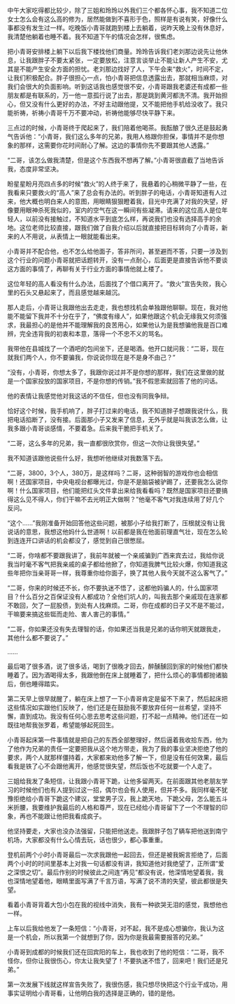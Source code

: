 中午大家吃得都比较少，除了三姐和玲玲以外我们三个都各怀心事，我不知道二位女士怎么会有这么高的修为，居然能做到不喜形于色，照样是有说有笑，好像什么事都没有发生过一样。吃晚饭小青哥就跑到楼上去躺着，说昨天晚上没有休息好，我清楚他躺着也睡不着。我不知道下午的情况会怎样，很焦虑。

把小青哥安排楼上躺下以后我下楼找他们商量。玲玲告诉我们老刘那边说先让他休息，让我跟胖子不要太紧张，一定要放松，注意言谈举止不能让新人产生不安，尤其是不能产生安全方面的担忧。老刘那边找好了人，下午会来“救火”，时间不定，让我们积极配合。胖子很担心一点，怕小青哥把信息透露出去，那就相当麻烦，对我们会很大的负面影响。听到这话我也感觉很不安，小青哥跟我老婆还有成都一些朋友都是有联系的，万一他一意孤行说了出去，那是跳到黄河都洗不清。我开始担心，但又没有什么更好的办法，不好主动跟他提，又不能把他手机给没收了。我只能祈祷，祈祷小青哥千万不要冲动，祈祷他能够尽快平静下来。

三点过的时候，小青哥终于爬起来了，我们陪着他喝茶。我酝酿了很久还是鼓起勇气告诉他：“小青哥，我们这么多年的兄弟，我用人格跟你担保，事情并不是你想象的那样，这需要你花时间耐心了解。这边的事情你先不要跟其他人透露。”

“二哥，该怎么做我清楚，但是这个东西我不想再了解。”小青哥很直截了当地告诉我，态度非常坚决。

盼星星盼月亮四点多的时候“救火”的人终于来了，我悬着的心稍微平静了一些，在我看来只要救火的“高人”来了总会有办法的。听到胖子的电话，小青哥知道有人过来，他大概也明白来人的意图，用眼睛狠狠瞪着我，目光中充满了对我的失望，好像要用眼神杀死我似的，室内的空气在这一瞬间有些凝滞。请来的这位高人是位年轻人，以前没有接触过，不知道水平到底怎么样，再说我们也没有选择高手的余地。这位老师比较直接，跟我们做了自我介绍以后就直接把目标转向了小青哥，新来的人不用说，从表情上一眼就能看出来。

小青哥并不配合他，也不怎么给他面子，答非所问，甚至避而不答，只要一涉及到这个行业的问题小青哥就把话题转开，没有一点耐心，后面更是直接告诉他不要谈这方面的事情了，再聊有关于行业方面的事情他就上楼了。

这位年轻的高人看没有什么办法，后面找了个借口离开了。“救火”宣告失败，我心里的石头又悬起来了，而且感觉越来越沉。

那人走后，小青哥让我跟他出去走走，我也想找机会单独跟他聊聊。现在，我对他能不能留下我并不十分在乎了，“佛度有缘人”，如果他跟这个机会无缘我又何须强求，我最担心的是他并不能理解我的良苦用心，如果他认为是我想骗他我是百口难辨，完全违背我的初衷和本意，落得一个不忠不义的骂名。

我带他在县城找了一个酒吧的包间坐下，还是喝酒。他开口就问我：“二哥，现在就我们两个人，你不要骗我，你说说你现在是不是身不由己？”

“没有，小青哥，你想太多了，我跟你说过并不是你想的那样，我们在这里做的就是一个国家投放的国家项目，不是你想的传销。”我不假思索就回答了他的问话。

他的表情让我感觉他对我这话的不信任，但也没有同我争辩。

恰好这个时候，我手机响了，胖子打过来的电话，我不知道胖子想跟我说什么，我把电话掐断了，没有接。后面那小子又发来了信息，无外乎就是叫我该怎么做，让我多跟小青哥谈感情，不要着急。后来我干脆把手机关了。

“二哥，这么多年的兄弟，我一直都很欣赏你，但这一次你让我很失望。”

我不知道该跟他说些什么好，我想听他继续对我数落下去。

“二哥，3800，3个人，380万，是这样吗？二哥，这种弱智的游戏你也会相信啊！还国家项目，中央电视台都曝光过，你是不是脑袋被驴踢了，还要我怎么说你啊！什么国家项目，他们能把红头文件拿出来给我看看吗？既然是国家项目还要搞得这么见不得人，你们干嘛不去光明正大做啊？”他毫不客气对我连续用了好几个反问。

“这个……”我刚准备开始回答他这些问题，被那小子给我打断了，压根就没有让我说话的意思，我想这他妈什么世道啊！以前都是我在他面前理直气壮，现在怎么轮到连连开口讲话的机会都没了，感觉到自己很憋屈。

“二哥，你啥都不要跟我讲了，我前年就被一个亲戚骗到广西来宾去过，我给你说我当时毫不客气把我亲戚的桌子都给他掀了，你知道我脾气比较火爆，你知道我这些年把你当亲哥哥一样，我尊重你给你面子，换了其他人我今天就不这么客气了。”

“二哥，你来的时候还不长，你不要执迷不悟了，这都他妈骗人的，什么国家项目？什么百分之百保证没有人都成功？全他们坑人的，叫我去那个亲戚现在连家都不敢回，欠了一屁股债，到处有人找麻烦。二哥，你在成都的日子又不是不能过，干嘛要来搞这些铤而走险、害人害己的事情。”

“二哥，你如果还没有失去理智的话，你如果还当我是兄弟的话你明天就跟我走，其他什么都不要说了。”

……

最后喝了很多酒，说了很多话，喝到了很晚才回去，醉醺醺回到家的时候他们都快睡着了。因为酒喝得太多，我跟他倒在床上就睡着了，把什么烦心的事情都抛诸脑后，倒也睡得踏实。

第二天早上很早就醒了，躺在床上想了一下小青哥肯定是留不下来了，然后起床把这些情况如实跟他们反映了，他们还是在鼓励我不要放弃任何一丝希望，坚持不懈，直到成功。我没有任何心思去思考这些问题，打不起一点精神。他们还在一如既往地帮我张罗着，希望能够起死回生。

小青哥起床第一件事情就是把自己的东西全部整理好，然后逼着我收拾东西，他为了他作为兄弟的责任一定要把我从这个地方带走，我为了我的事业坚决拒绝了他的要求，两个人就那样僵持着，大家都来劝他多了解一下，但是没有任何效果，最后看我是铁了心不会跟他离开，他感觉很失望，然后饭也不吃就要一个人走了。

三姐给我发了条短信，让我跟小青哥下跪，让他多留两天。在前面跟其他老朋友学习的时候他们也有人提到过这一招，偶尔也会有人使用，但并不多。我同样毫不犹豫拒绝给小青哥下跪这个建议，堂堂男子汉，我上跪天地，下跪父母，怎么能五斗米折腰，我要维护我最后的人格和尊严，现在已经给小青哥留下了一个不理智的印象，再也不能跟让他把我看成疯子。

他坚持要走，大家也没办法强留，只能把他送走。我跟胖子包了辆车把他送到南宁机场，大家都没有什么心情去玩，话也很少，都心事重重。

登机前两个小时小青哥最后一次求我跟他一起回去，但还是被我婉言拒绝了，后面两个小时的时间里基本上对我一句话都没有讲，我知道他对我绝望了，正所谓“爱之深恨之切”。最后作别的时候彼此之间连“再见”都没有说，他深情地望着我，我也深情地望着他，眼睛里面写满了千言万语，写满了说不清的失望，彼此都很是失望。

看着小青哥背着大包小包在我的视线中消失，我有一种欲哭无泪的感觉，我想他也一样。

上车以后我给他发了一条短信：“小青哥，对不起，我不是成心想骗你，我认为这是一个机会，所以我第一个就想到了你，因为你是我最需要报答的兄弟。”

小青哥到成都的时候我们还在回宾阳的车上，我也收到了他的短信：“二哥，我不怪你，但你让我很伤心，你太让我失望了！不要执迷不悟了，回来吧！我们还是兄弟。”

第一次发展下线就这样宣告失败了，我很伤感，我只想尽快把这个行业干成功，用事实证明给小青哥看，让他明白我的选择是正确的，错的是他。
